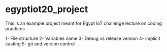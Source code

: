 # egyptiot20_project
This is an example project meant for Egypt IoT challenge lecture on coding practices

1- File structure
2- Variables name
3- Debug vs release version
4- implicit casting
5- git and version control